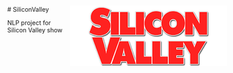 
<img align='right' src='./img/siliconvalleylogo.png'>
# SiliconValley

NLP project for Silicon Valley show
